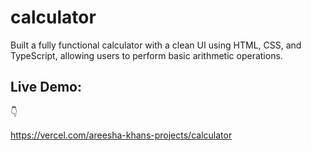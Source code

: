 # calculator
Built a fully functional calculator with a clean UI using HTML, CSS, and TypeScript, allowing users to perform basic arithmetic operations.

##  Live Demo: 

👇

https://vercel.com/areesha-khans-projects/calculator
